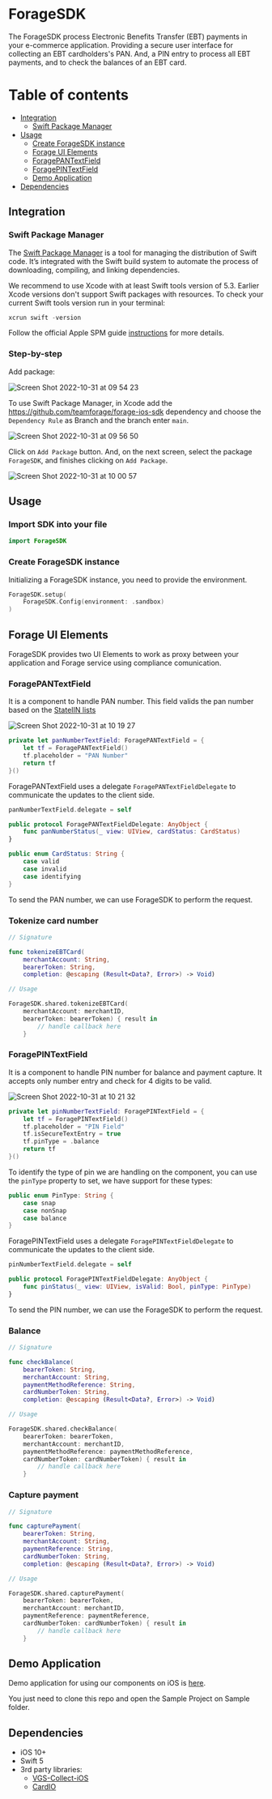 # ForageSDK

The ForageSDK process Electronic Benefits Transfer (EBT) payments in your e-commerce application. Providing a secure user interface for collecting an EBT cardholders's PAN. And, a PIN entry to process all EBT payments, and to check the balances of an EBT card.

Table of contents
=================

<!--ts-->
   * [Integration](#integration)
      * [Swift Package Manager](#swift-package-manager) 
   * [Usage](#usage)
      * [Create ForageSDK instance](#create-foragesdk-instance)
      * [Forage UI Elements](#forage-ui-elements)
      * [ForagePANTextField](#foragepantextfield)
      * [ForagePINTextField](#foragepintextfield)
      * [Demo Application](#demo-application)
   * [Dependencies](#dependencies)
<!--te-->

## Integration

### Swift Package Manager

The [Swift Package Manager](https://www.swift.org/package-manager/) is a tool for managing the distribution of Swift code. It’s integrated with the Swift build system to automate the process of downloading, compiling, and linking dependencies.

We recommend to use Xcode with at least Swift tools version of 5.3. Earlier Xcode versions don't support Swift packages with resources.
To check your current Swift tools version run in your terminal:

```swift
xcrun swift -version
```

Follow the official Apple SPM guide [instructions](https://developer.apple.com/documentation/xcode/adding_package_dependencies_to_your_app) for more details.

### Step-by-step

Add package:

![Screen Shot 2022-10-31 at 09 54 23](https://user-images.githubusercontent.com/115553362/199012534-9d6475d4-73ed-4459-928e-684aba83a63c.png)

To use Swift Package Manager, in Xcode add the https://github.com/teamforage/forage-ios-sdk dependency and choose the `Dependency Rule` as Branch and the branch enter `main`.

![Screen Shot 2022-10-31 at 09 56 50](https://user-images.githubusercontent.com/115553362/199013574-59c1968a-f879-4404-99df-9db4c0c93f78.png)

Click on `Add Package` button. And, on the next screen, select the package `ForageSDK`, and finishes clicking on `Add Package`.

![Screen Shot 2022-10-31 at 10 00 57](https://user-images.githubusercontent.com/115553362/199013832-ad86b074-63e3-469b-ad8c-75d65169433b.png)

## Usage

### Import SDK into your file
```swift
import ForageSDK
```

### Create ForageSDK instance

Initializing a ForageSDK instance, you need to provide the environment.

```swift
ForageSDK.setup(
    ForageSDK.Config(environment: .sandbox)            
)
```

## Forage UI Elements

ForageSDK provides two UI Elements to work as proxy between your application and Forage service using compliance comunication.

### ForagePANTextField

It is a component to handle PAN number. This field valids the pan number based on the [StateIIN lists](https://www.nacha.org/sites/default/files/2019-05/State-IINs-04-10-19.pdf)

![Screen Shot 2022-10-31 at 10 19 27](https://user-images.githubusercontent.com/115553362/199017253-ee05dcf0-01c8-41dc-9662-9da525e573c9.png)


```swift
private let panNumberTextField: ForagePANTextField = {
    let tf = ForagePANTextField()
    tf.placeholder = "PAN Number"
    return tf
}()
```

ForagePANTextField uses a delegate `ForagePANTextFieldDelegate` to communicate the updates to the client side.

```swift
panNumberTextField.delegate = self
```
```swift
public protocol ForagePANTextFieldDelegate: AnyObject {
    func panNumberStatus(_ view: UIView, cardStatus: CardStatus)
}

public enum CardStatus: String {
    case valid
    case invalid
    case identifying
}
```

To send the PAN number, we can use ForageSDK to perform the request.

### Tokenize card number

```swift
// Signature

func tokenizeEBTCard(
    merchantAccount: String,
    bearerToken: String,
    completion: @escaping (Result<Data?, Error>) -> Void)
```

```swift
// Usage

ForageSDK.shared.tokenizeEBTCard(
    merchantAccount: merchantID,
    bearerToken: bearerToken) { result in
        // handle callback here
    }
```

### ForagePINTextField

It is a component to handle PIN number for balance and payment capture. It accepts only number entry and check for 4 digits to be valid.

![Screen Shot 2022-10-31 at 10 21 32](https://user-images.githubusercontent.com/115553362/199017609-33b2094c-339c-4117-8124-00b5ce130dac.png)

```swift
private let pinNumberTextField: ForagePINTextField = {
    let tf = ForagePINTextField()
    tf.placeholder = "PIN Field"
    tf.isSecureTextEntry = true
    tf.pinType = .balance
    return tf
}()
```

To identify the type of pin we are handling on the component, you can use the `pinType` property to set, we have support for these types:
```swift
public enum PinType: String {
    case snap
    case nonSnap
    case balance
}
```

ForagePINTextField uses a delegate `ForagePINTextFieldDelegate` to communicate the updates to the client side.

```swift
pinNumberTextField.delegate = self
```
```swift
public protocol ForagePINTextFieldDelegate: AnyObject {
    func pinStatus(_ view: UIView, isValid: Bool, pinType: PinType)
}
```

To send the PIN number, we can use the ForageSDK to perform the request.

### Balance

```swift
// Signature

func checkBalance(
    bearerToken: String,
    merchantAccount: String,
    paymentMethodReference: String,
    cardNumberToken: String,
    completion: @escaping (Result<Data?, Error>) -> Void)
```

```swift
// Usage

ForageSDK.shared.checkBalance(
    bearerToken: bearerToken,
    merchantAccount: merchantID,
    paymentMethodReference: paymentMethodReference,
    cardNumberToken: cardNumberToken) { result in
        // handle callback here
    }
```

### Capture payment

```swift
// Signature

func capturePayment(
    bearerToken: String,
    merchantAccount: String,
    paymentReference: String,
    cardNumberToken: String,
    completion: @escaping (Result<Data?, Error>) -> Void)
```

```swift
// Usage

ForageSDK.shared.capturePayment(
    bearerToken: bearerToken,
    merchantAccount: merchantID,
    paymentReference: paymentReference,
    cardNumberToken: cardNumberToken) { result in
        // handle callback here
    }
```

## Demo Application
Demo application for using our components on iOS is <a href="https://github.com/teamforage/forage-ios-sdk/tree/main/Sample">here</a>.

You just need to clone this repo and open the Sample Project on Sample folder.

## Dependencies
- iOS 10+
- Swift 5
- 3rd party libraries:
  - [VGS-Collect-iOS](https://github.com/verygoodsecurity/vgs-collect-ios)
  - [CardIO](https://github.com/card-io/card.io-iOS-SDK)
